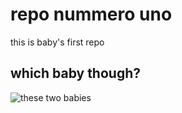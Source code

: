 # repo nummero uno
this is baby's first repo

## which baby though?

![these two babies](img/me_and_kot.jpg)









